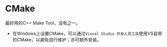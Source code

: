 # CMake

最好用的C++ Make Tool，没有之一。

- 在Windows上设置CMake，可以通过`Visual Studio 开发人员工具`使用VS自带的CMake，以避免自行维护；亦可额外安装。
